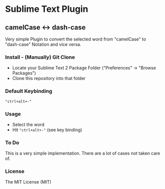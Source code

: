 # Sublime Text Plugin

## camelCase <-> dash-case
Very simple Plugin to convert the selected word from "camelCase" to "dash-case" Notation and vice versa.

### Install - (Manually) Git Clone
- Locate your Sublime Text 2 Package Folder ("Preferences" -> "Browse Packages")
- Clone this repository into that folder

### Default Keybinding
`"ctrl+alt+-"`

### Usage
- Select the word
- Hit `"ctrl+alt+-"` (see key binding)

### To Do
This is a very simple implementation. There are a lot of cases not taken care of.

### License
The MIT License (MIT)
